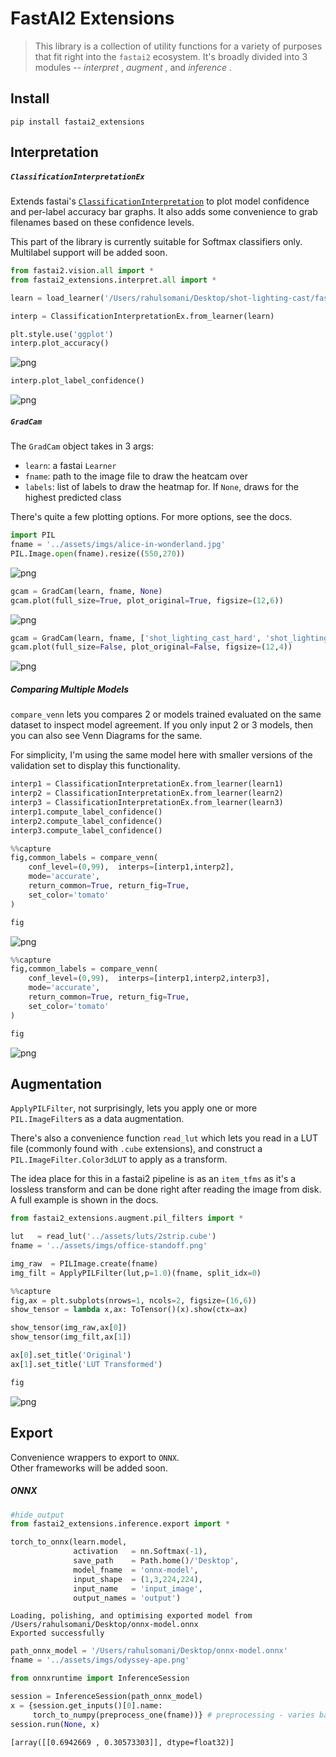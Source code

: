 # FastAI2 Extensions
> This library is a collection of utility functions for a variety of purposes that fit right into the `fastai2` ecosystem. It's broadly divided into 3 modules -- _interpret_ , _augment_ , and _inference_ . 


## Install

`pip install fastai2_extensions`

## Interpretation

##### `ClassificationInterpretationEx`

Extends fastai's [`ClassificationInterpretation`](https://github.com/fastai/fastai2/blob/master/fastai2/interpret.py#L48) to plot model confidence and per-label accuracy bar graphs. It also adds some convenience to grab filenames based on these confidence levels.

This part of the library is currently suitable for Softmax classifiers only. Multilabel support will be added soon.

```python
from fastai2.vision.all import *
from fastai2_extensions.interpret.all import *
```

```python
learn = load_learner('/Users/rahulsomani/Desktop/shot-lighting-cast/fastai2-110-epoch-model.pkl')
```

```python
interp = ClassificationInterpretationEx.from_learner(learn)
```





```python
plt.style.use('ggplot')
interp.plot_accuracy()
```


![png](docs/images/output_7_0.png)


```python
interp.plot_label_confidence()
```


![png](docs/images/output_8_0.png)


##### `GradCam`

The `GradCam` object takes in 3 args:
* `learn`: a fastai `Learner`
* `fname`: path to the image file to draw the heatcam over
* `labels`: list of labels to draw the heatmap for. If `None`, draws for the highest predicted class

There's quite a few plotting options. For more options, see the docs.

```python
import PIL
fname = '../assets/imgs/alice-in-wonderland.jpg'
PIL.Image.open(fname).resize((550,270))
```




![png](docs/images/output_10_0.png)



```python
gcam = GradCam(learn, fname, None)
gcam.plot(full_size=True, plot_original=True, figsize=(12,6))
```






![png](docs/images/output_11_1.png)


```python
gcam = GradCam(learn, fname, ['shot_lighting_cast_hard', 'shot_lighting_cast_soft'])
gcam.plot(full_size=False, plot_original=False, figsize=(12,4))
```


![png](docs/images/output_12_0.png)


##### Comparing Multiple Models

`compare_venn` lets you compares 2 or models trained evaluated on the same dataset to inspect model agreement. If you only input 2 or 3 models, then you can also see Venn Diagrams for the same.

For simplicity, I'm using the same model here with smaller versions of the validation set to display this functionality.

```python
interp1 = ClassificationInterpretationEx.from_learner(learn1)
interp2 = ClassificationInterpretationEx.from_learner(learn2)
interp3 = ClassificationInterpretationEx.from_learner(learn3)
interp1.compute_label_confidence()
interp2.compute_label_confidence()
interp3.compute_label_confidence()
```













```python
%%capture
fig,common_labels = compare_venn(
    conf_level=(0,99),  interps=[interp1,interp2],
    mode='accurate',
    return_common=True, return_fig=True,
    set_color='tomato'
)
```

```python
fig
```




![png](docs/images/output_16_0.png)



```python
%%capture
fig,common_labels = compare_venn(
    conf_level=(0,99),  interps=[interp1,interp2,interp3],
    mode='accurate',
    return_common=True, return_fig=True,
    set_color='tomato'
)
```

```python
fig
```




![png](docs/images/output_18_0.png)



## Augmentation

`ApplyPILFilter`, not surprisingly, lets you apply one or more `PIL.ImageFilter`s as a data augmentation.

There's also a convenience function `read_lut` which lets you read in a LUT file (commonly found with `.cube` extensions), and construct a `PIL.ImageFilter.Color3dLUT` to apply as a transform.

The idea place for this in a fastai2 pipeline is as an `item_tfms` as it's a lossless transform and can be done right after reading the image from disk. A full example is shown in the docs.

```python
from fastai2_extensions.augment.pil_filters import *
```

```python
lut   = read_lut('../assets/luts/2strip.cube')
fname = '../assets/imgs/office-standoff.png'

img_raw  = PILImage.create(fname)
img_filt = ApplyPILFilter(lut,p=1.0)(fname, split_idx=0)
```

```python
%%capture
fig,ax = plt.subplots(nrows=1, ncols=2, figsize=(16,6))
show_tensor = lambda x,ax: ToTensor()(x).show(ctx=ax)

show_tensor(img_raw,ax[0])
show_tensor(img_filt,ax[1])

ax[0].set_title('Original')
ax[1].set_title('LUT Transformed')
```

```python
fig
```




![png](docs/images/output_24_0.png)



## Export

Convenience wrappers to export to `ONNX`. <br>
Other frameworks will be added soon.

##### ONNX

```python
#hide_output
from fastai2_extensions.inference.export import *
```

```python
torch_to_onnx(learn.model,
              activation   = nn.Softmax(-1),
              save_path    = Path.home()/'Desktop',
              model_fname  = 'onnx-model',
              input_shape  = (1,3,224,224),
              input_name   = 'input_image',
              output_names = 'output')
```

    Loading, polishing, and optimising exported model from /Users/rahulsomani/Desktop/onnx-model.onnx
    Exported successfully


```python
path_onnx_model = '/Users/rahulsomani/Desktop/onnx-model.onnx'
fname = '../assets/imgs/odyssey-ape.png'
```

```python
from onnxruntime import InferenceSession

session = InferenceSession(path_onnx_model)
x = {session.get_inputs()[0].name:
     torch_to_numpy(preprocess_one(fname))} # preprocessing - varies based on your training
session.run(None, x)
```




    [array([[0.6942669 , 0.30573303]], dtype=float32)]


